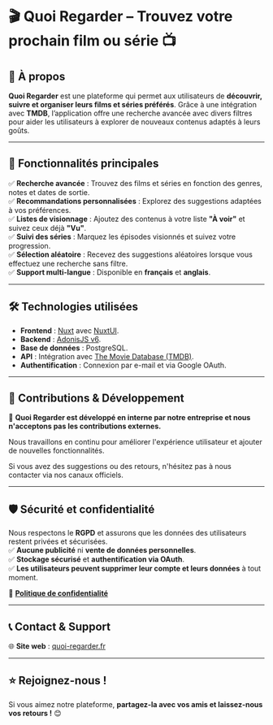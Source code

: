 # 🎬 Quoi Regarder – Trouvez votre prochain film ou série 📺  

## 📌 À propos  
**Quoi Regarder** est une plateforme qui permet aux utilisateurs de **découvrir, suivre et organiser leurs films et séries préférés**. Grâce à une intégration avec **TMDB**, l’application offre une recherche avancée avec divers filtres pour aider les utilisateurs à explorer de nouveaux contenus adaptés à leurs goûts.

---

## 🚀 Fonctionnalités principales  
✅ **Recherche avancée** : Trouvez des films et séries en fonction des genres, notes et dates de sortie.  
✅ **Recommandations personnalisées** : Explorez des suggestions adaptées à vos préférences.  
✅ **Listes de visionnage** : Ajoutez des contenus à votre liste **"À voir"** et suivez ceux déjà **"Vu"**.  
✅ **Suivi des séries** : Marquez les épisodes visionnés et suivez votre progression.  
✅ **Sélection aléatoire** : Recevez des suggestions aléatoires lorsque vous effectuez une recherche sans filtre.  
✅ **Support multi-langue** : Disponible en **français** et **anglais**.  

---

## 🛠️ Technologies utilisées  
- **Frontend** : [Nuxt](https://nuxt.com/) avec [NuxtUI](https://nuxtui.com/).  
- **Backend** : [AdonisJS v6](https://adonisjs.com/).  
- **Base de données** : PostgreSQL.  
- **API** : Intégration avec [The Movie Database (TMDB)](https://www.themoviedb.org/).  
- **Authentification** : Connexion par e-mail et via Google OAuth.  

---

## 🚫 Contributions & Développement  
🚨 **Quoi Regarder est développé en interne par notre entreprise et nous n'acceptons pas les contributions externes.**  

Nous travaillons en continu pour améliorer l'expérience utilisateur et ajouter de nouvelles fonctionnalités.  

Si vous avez des suggestions ou des retours, n'hésitez pas à nous contacter via nos canaux officiels.  

---

## 🛡️ Sécurité et confidentialité  
Nous respectons le **RGPD** et assurons que les données des utilisateurs restent privées et sécurisées.  
✅ **Aucune publicité** ni **vente de données personnelles**.  
✅ **Stockage sécurisé** et **authentification via OAuth**.  
✅ **Les utilisateurs peuvent supprimer leur compte et leurs données** à tout moment.  

📜 **[Politique de confidentialité](https://quoi-regarder.fr/regulation/privacy)**  

---

## 📞 Contact & Support  
🌐 **Site web** : [quoi-regarder.fr](https://quoi-regarder.fr)   

---

## ⭐ Rejoignez-nous !  
Si vous aimez notre plateforme, **partagez-la avec vos amis et laissez-nous vos retours !** 😊  
